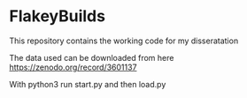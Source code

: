 # FlakeyBuilds

This repository contains the working code for my disseratation

The data used can be downloaded from here
https://zenodo.org/record/3601137

With python3 run start.py and then load.py
